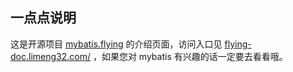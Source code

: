 ## 一点点说明

这是开源项目 [mybatis.flying](https://github.com/limeng32/mybatis.flying) 的介绍页面，访问入口见 [flying-doc.limeng32.com/](http://flying-doc.limeng32.com/) ，如果您对 mybatis 有兴趣的话一定要去看看哦。
